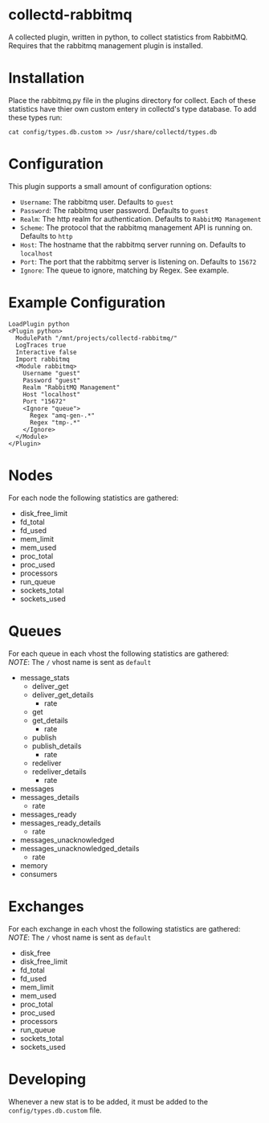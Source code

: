 collectd-rabbitmq
=================

A collected plugin, written in python, to collect statistics from RabbitMQ. Requires that the rabbitmq management plugin is installed.

Installation
============

Place the rabbitmq.py file in the plugins directory for collect.
Each of these statistics have thier own custom entery in collectd's type database.
To add these types run:

```
cat config/types.db.custom >> /usr/share/collectd/types.db
```


Configuration
=============

This plugin supports a small amount of configuration options:

* `Username`: The rabbitmq user. Defaults to `guest`
* `Password`: The rabbitmq user password. Defaults to `guest`
* `Realm`: The http realm for authentication. Defaults to `RabbitMQ Management`
* `Scheme`: The protocol that the rabbitmq management API is running on. Defaults to `http`
* `Host`: The hostname that the rabbitmq server running on. Defaults to `localhost`
* `Port`: The port that the rabbitmq server is listening on. Defaults to `15672`
* `Ignore`: The queue to ignore, matching by Regex.  See example.

Example Configuration
=====================

```
LoadPlugin python
<Plugin python>
  ModulePath "/mnt/projects/collectd-rabbitmq/"
  LogTraces true
  Interactive false
  Import rabbitmq
  <Module rabbitmq>
    Username "guest"
    Password "guest"
    Realm "RabbitMQ Management"
    Host "localhost"
    Port "15672"
    <Ignore "queue">
      Regex "amq-gen-.*"
      Regex "tmp-.*"
    </Ignore>
  </Module>
</Plugin>
```

Nodes
=====

For each node the following statistics are gathered:

* disk_free_limit
* fd_total
* fd_used
* mem_limit
* mem_used
* proc_total
* proc_used
* processors
* run_queue
* sockets_total
* sockets_used

Queues
=======

For each queue in each vhost the following statistics are gathered:  
_NOTE_: The `/` vhost name is sent as `default`

* message_stats
    * deliver_get
    * deliver_get_details
        * rate
    * get
    * get_details
        * rate
    * publish
    * publish_details
        * rate
    * redeliver
    * redeliver_details
        * rate
* messages
* messages_details
    * rate
* messages_ready
* messages_ready_details
    * rate
* messages_unacknowledged
* messages_unacknowledged_details
  * rate
* memory
* consumers

Exchanges
=========

For each exchange in each vhost the following statistics are gathered:  
_NOTE_: The `/` vhost name is sent as `default`

* disk_free
* disk_free_limit
* fd_total
* fd_used
* mem_limit
* mem_used
* proc_total
* proc_used
* processors
* run_queue
* sockets_total
* sockets_used


Developing
==========

Whenever a new stat is to be added, it must be added to the `config/types.db.custom` file.
